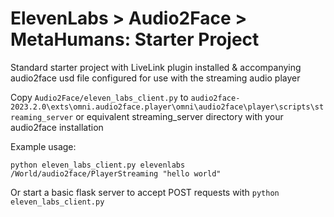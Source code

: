 # ElevenLabs > Audio2Face > MetaHumans: Starter Project

Standard starter project with LiveLink plugin installed & accompanying audio2face usd file configured for use with the streaming audio player 

Copy `Audio2Face/eleven_labs_client.py` to `audio2face-2023.2.0\exts\omni.audio2face.player\omni\audio2face\player\scripts\streaming_server` or equivalent streaming_server directory with your audio2face installation

Example usage:

```
python eleven_labs_client.py elevenlabs /World/audio2face/PlayerStreaming "hello world"
```

Or start a basic flask server to accept POST requests with `python eleven_labs_client.py`


